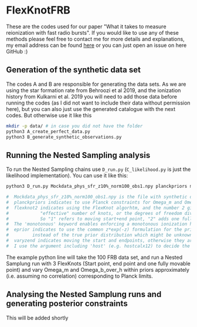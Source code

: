 # FlexKnotFRB

These are the codes used for our paper "What it takes to measure reionization with fast radio bursts". If you would like to use any of these methods please feel free to contact me for more details and explanations, my email address can be found [here](https://www.ast.cam.ac.uk/people/Stefan.Heimersheim) or you can just open an issue on here GitHub :)

## Generation of the synthetic data set
The codes A and B are responsible for generating the data sets. As we are
using the star formation rate from Behroozi et al 2019, and the ionization
history from Kulkarni et al. 2019 you will need to add those data before
running the codes (as I did not want to include their data without
permission here), but you can also just use the generated catalogue
with the next codes. But otherwise use it like this
```bash
mkdir -p data/ # in case you did not have the folder
python3 A_create_perfect_data.py
python3 B_generate_synthetic_observations.py
```

## Running the Nested Sampling analysis
To run the Nested Sampling chains use `D_run.py` (`C_likelihood.py` is
just the likelihood implementation). You can use it like this:
```bash
python3 D_run.py Mockdata_phys_sfr_z10%_norm100_obs1.npy planckpriors monotonous flexknot2 eprior varyzend hostcalx12

#  Mockdata_phys_sfr_z10%_norm100_obs1.npy is the file with synthetic data being loaded
#  planckpriors indicates to use Planck constraints for Omega_m and Omega_b_over_h
#  flexknot2 indicates using the FlexKnot algorhtm, and the number 2 gives the
#            "effective" number of knots, or the degrees of freedom divided by 2.
#            So "1" refers to moving start+end point, "2" adds one fully movable knot.
#  The 'monotonous' keyword enables enforcing a monotonous ionization history.
#  eprior indicates to use the common z*exp(-z) formulation for the prior on the FRB source distribution,
#         instead of the true prior distribution which might be unknown.
#  varyzend indicates moving the start and endpoints, otherwise they are fixed to redshifts 5 and 30, respectively.
#  I use the argument including 'host' (e.g. hostcalx12) to decide the output filename.
```
The example python line will take the 100 FRB data set, and run a
Nested Samplung run with 3 FlexKnots (Start point, end point and one
fully movable point) and vary Omega_m and Omega_b_over_h within priors
approximately (i.e. assuming no correlation) corresponding to Planck limits.

## Analysing the Nested Samplung runs and generating posterior constraints
This will be added shortly
